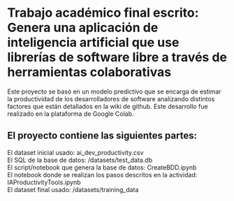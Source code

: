 
# Trabajo académico final escrito: Genera una aplicación de inteligencia artificial que use librerías de software libre a través de herramientas colaborativas

Este proyecto se basó en un modelo predictivo que se encarga de estimar la productividad de los desarrolladores de software analizando distintos factores que están detallados en la wiki de github.
Este desarrollo fue realizado en la plataforma de Google Colab.

## El proyecto contiene las siguientes partes:  

  El dataset inicial usado: ai_dev_productivity.csv  
  El SQL de la base de datos: /datasets/test_data.db  
  El script/notebook que genera la base de datos: CreateBDD.ipynb  
  El notebook donde se realizan los pasos descritos en la actividad: IAProductivityTools.ipynb  
  El dataset final usado: /datasets/training_data  



